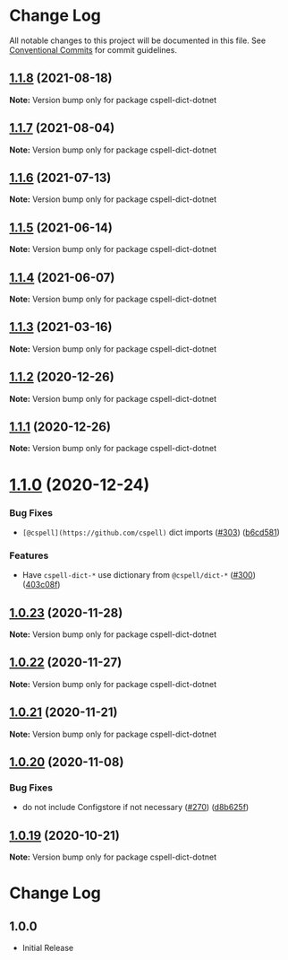 # Change Log

All notable changes to this project will be documented in this file.
See [Conventional Commits](https://conventionalcommits.org) for commit guidelines.

## [1.1.8](https://github.com/streetsidesoftware/cspell-dicts/compare/cspell-dict-dotnet@1.1.7...cspell-dict-dotnet@1.1.8) (2021-08-18)

**Note:** Version bump only for package cspell-dict-dotnet





## [1.1.7](https://github.com/streetsidesoftware/cspell-dicts/compare/cspell-dict-dotnet@1.1.6...cspell-dict-dotnet@1.1.7) (2021-08-04)

**Note:** Version bump only for package cspell-dict-dotnet





## [1.1.6](https://github.com/streetsidesoftware/cspell-dicts/compare/cspell-dict-dotnet@1.1.5...cspell-dict-dotnet@1.1.6) (2021-07-13)

**Note:** Version bump only for package cspell-dict-dotnet





## [1.1.5](https://github.com/streetsidesoftware/cspell-dicts/compare/cspell-dict-dotnet@1.1.4...cspell-dict-dotnet@1.1.5) (2021-06-14)

**Note:** Version bump only for package cspell-dict-dotnet





## [1.1.4](https://github.com/streetsidesoftware/cspell-dicts/compare/cspell-dict-dotnet@1.1.3...cspell-dict-dotnet@1.1.4) (2021-06-07)

**Note:** Version bump only for package cspell-dict-dotnet





## [1.1.3](https://github.com/streetsidesoftware/cspell-dicts/compare/cspell-dict-dotnet@1.1.2...cspell-dict-dotnet@1.1.3) (2021-03-16)

**Note:** Version bump only for package cspell-dict-dotnet





## [1.1.2](https://github.com/streetsidesoftware/cspell-dicts/compare/cspell-dict-dotnet@1.1.1...cspell-dict-dotnet@1.1.2) (2020-12-26)

**Note:** Version bump only for package cspell-dict-dotnet





## [1.1.1](https://github.com/streetsidesoftware/cspell-dicts/compare/cspell-dict-dotnet@1.1.0...cspell-dict-dotnet@1.1.1) (2020-12-26)

**Note:** Version bump only for package cspell-dict-dotnet





# [1.1.0](https://github.com/streetsidesoftware/cspell-dicts/compare/cspell-dict-dotnet@1.0.23...cspell-dict-dotnet@1.1.0) (2020-12-24)


### Bug Fixes

* `[@cspell](https://github.com/cspell)` dict imports ([#303](https://github.com/streetsidesoftware/cspell-dicts/issues/303)) ([b6cd581](https://github.com/streetsidesoftware/cspell-dicts/commit/b6cd58114caa8752fba69522e6b740a4be74dd6e))


### Features

* Have `cspell-dict-*` use dictionary from `@cspell/dict-*` ([#300](https://github.com/streetsidesoftware/cspell-dicts/issues/300)) ([403c08f](https://github.com/streetsidesoftware/cspell-dicts/commit/403c08fbd1d11a083f586e591b87ef9a47f71944))





## [1.0.23](https://github.com/streetsidesoftware/cspell-dicts/compare/cspell-dict-dotnet@1.0.22...cspell-dict-dotnet@1.0.23) (2020-11-28)

**Note:** Version bump only for package cspell-dict-dotnet





## [1.0.22](https://github.com/streetsidesoftware/cspell-dicts/compare/cspell-dict-dotnet@1.0.21...cspell-dict-dotnet@1.0.22) (2020-11-27)

**Note:** Version bump only for package cspell-dict-dotnet





## [1.0.21](https://github.com/streetsidesoftware/cspell-dicts/compare/cspell-dict-dotnet@1.0.20...cspell-dict-dotnet@1.0.21) (2020-11-21)

**Note:** Version bump only for package cspell-dict-dotnet

## [1.0.20](https://github.com/streetsidesoftware/cspell-dicts/compare/cspell-dict-dotnet@1.0.19...cspell-dict-dotnet@1.0.20) (2020-11-08)

### Bug Fixes

- do not include Configstore if not necessary ([#270](https://github.com/streetsidesoftware/cspell-dicts/issues/270)) ([d8b625f](https://github.com/streetsidesoftware/cspell-dicts/commit/d8b625f2f42d5cc6c4a9390216ac1e5037886e44))

## [1.0.19](https://github.com/streetsidesoftware/cspell-dicts/compare/cspell-dict-dotnet@1.0.18...cspell-dict-dotnet@1.0.19) (2020-10-21)

**Note:** Version bump only for package cspell-dict-dotnet

# Change Log

## 1.0.0

- Initial Release
